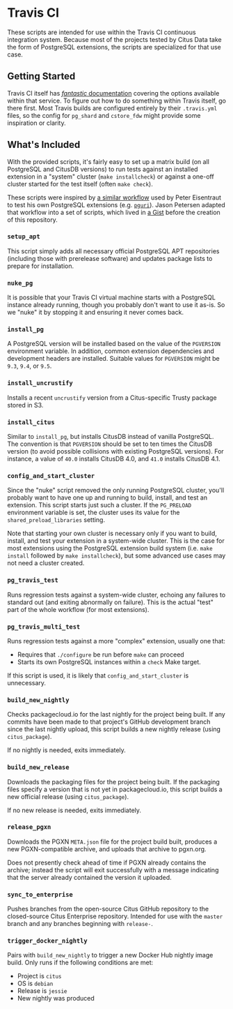 # Travis CI

These scripts are intended for use within the Travis CI continuous integration system. Because most of the projects tested by Citus Data take the form of PostgreSQL extensions, the scripts are specialized for that use case.

## Getting Started

Travis CI itself has [_fantastic_ documentation](https://docs.travis-ci.com) covering the options available within that service. To figure out how to do something within Travis itself, go there first. Most Travis builds are configured entirely by their `.travis.yml` files, so the config for `pg_shard` and `cstore_fdw` might provide some inspiration or clarity.

## What's Included

With the provided scripts, it's fairly easy to set up a matrix build (on all PostgreSQL and CitusDB versions) to run tests against an installed extension in a "system" cluster (`make installcheck`) or against a one-off cluster started for the test itself (often `make check`).

These scripts were inspired by [a similar workflow](https://gist.github.com/petere) used by Peter Eisentraut to test his own PostgreSQL extensions (e.g. [`pguri`](https://github.com/petere/pguri/blob/1.20151224/.travis.yml)). Jason Petersen adapted that workflow into a set of scripts, which lived in [a Gist](https://gist.github.com/jasonmp85/9963879) before the creation of this repository.

### `setup_apt`

This script simply adds all necessary official PostgreSQL APT repositories (including those with prerelease software) and updates package lists to prepare for installation.

### `nuke_pg`

It is possible that your Travis CI virtual machine starts with a PostgreSQL instance already running, though you probably don't want to use it as-is. So we "nuke" it by stopping it and ensuring it never comes back.

### `install_pg`

A PostgreSQL version will be installed based on the value of the `PGVERSION` environment variable. In addition, common extension dependencies and development headers are installed. Suitable values for `PGVERSION` might be `9.3`, `9.4`, or `9.5`.

### `install_uncrustify`

Installs a recent `uncrustify` version from a Citus-specific Trusty package stored in S3.
### `install_citus`

Similar to `install_pg`, but installs CitusDB instead of vanilla PostgreSQL. The convention is that `PGVERSION` should be set to ten times the CitusDB version (to avoid possible collisions with existing PostgreSQL versions). For instance, a value of `40.0` installs CitusDB 4.0, and `41.0` installs CitusDB 4.1.

### `config_and_start_cluster`

Since the "nuke" script removed the only running PostgreSQL cluster, you'll probably want to have one up and running to build, install, and test an extension. This script starts just such a cluster. If the `PG_PRELOAD` environment variable is set, the cluster uses its value for the `shared_preload_libraries` setting.

Note that starting your own cluster is necessary only if you want to build, install, and test your extension in a system-wide cluster. This is the case for most extensions using the PostgreSQL extension build system (i.e. `make install` followed by `make installcheck`), but some advanced use cases may not need a cluster created.

### `pg_travis_test`

Runs regression tests against a system-wide cluster, echoing any failures to standard out (and exiting abnormally on failure). This is the actual "test" part of the whole workflow (for most extensions).

### `pg_travis_multi_test`

Runs regression tests against a more "complex" extension, usually one that:

  * Requires that `./configure` be run before `make` can proceed
  * Starts its own PostgreSQL instances within a `check` Make target.

If this script is used, it is likely that `config_and_start_cluster` is unnecessary.

### `build_new_nightly`

Checks packagecloud.io for the last nightly for the project being built. If any commits have been made to that project's GitHub development branch since the last nightly upload, this script builds a new nightly release (using `citus_package`).

If no nightly is needed, exits immediately.

### `build_new_release`

Downloads the packaging files for the project being built. If the packaging files specify a version that is not yet in packagecloud.io, this script builds a new official release (using `citus_package`).

If no new release is needed, exits immediately.

### `release_pgxn`

Downloads the PGXN `META.json` file for the project build built, produces a new PGXN-compatible archive, and uploads that archive to pgxn.org.

Does not presently check ahead of time if PGXN already contains the archive; instead the script will exit successfully with a message indicating that the server already contained the version it uploaded.

### `sync_to_enterprise`

Pushes branches from the open-source Citus GitHub repository to the closed-source Citus Enterprise repository. Intended for use with the `master` branch and any branches beginning with `release-`.

### `trigger_docker_nightly`

Pairs with `build_new_nightly` to trigger a new Docker Hub nightly image build. Only runs if the following conditions are met:

  * Project is `citus`
  * OS is `debian`
  * Release is `jessie`
  * New nightly was produced
